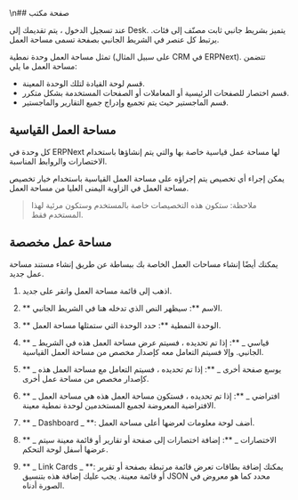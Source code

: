 \n## صفحة مكتب

عند تسجيل الدخول ، يتم تقديمك إلى Desk. يتميز بشريط جانبي ثابت مصنّف إلى فئات. يرتبط كل عنصر في الشريط الجانبي بصفحة تسمى مساحة العمل.

تمثل مساحة العمل وحدة نمطية (على سبيل المثال CRM في ERPNext). تتضمن مساحة العمل ما يلي:

* قسم لوحة القيادة لتلك الوحدة المعينة.
* قسم اختصار للصفحات الرئيسية أو المعاملات أو الصفحات المستخدمة بشكل متكرر.
* قسم الماجستير حيث يتم تجميع وإدراج جميع التقارير والماجستير.

## مساحة العمل القياسية

كل وحدة في ERPNext لها مساحة عمل قياسية خاصة بها والتي يتم إنشاؤها باستخدام الاختصارات والروابط المناسبة.

يمكن إجراء أي تخصيص يتم إجراؤه على مساحة العمل القياسية باستخدام خيار تخصيص مساحة العمل في الزاوية اليمنى العليا من مساحة العمل.

> ملاحظة: ستكون هذه التخصيصات خاصة بالمستخدم وستكون مرئية لهذا المستخدم فقط.

## مساحة عمل مخصصة

يمكنك أيضًا إنشاء مساحات العمل الخاصة بك ببساطة عن طريق إنشاء مستند مساحة عمل جديد.

1. اذهب إلى قائمة مساحة العمل وانقر على جديد.
    
2. ** الاسم **: سيظهر النص الذي تدخله هنا في الشريط الجانبي.
    
3. ** الوحدة النمطية **: حدد الوحدة التي ستمثلها مساحة العمل.
    
4. ** _ قياسي _ **: إذا تم تحديده ، فسيتم عرض مساحة العمل هذه في الشريط الجانبي. وإلا فسيتم التعامل معه كإصدار مخصص من مساحة العمل القياسية.
    
5. ** _ يوسع صفحة أخرى _ **: إذا تم تحديده ، فسيتم التعامل مع مساحة العمل هذه كإصدار مخصص من مساحة عمل أخرى.
    
6. ** _ افتراضي _ **: إذا تم تحديده ، فستكون مساحة العمل هذه هي مساحة العمل الافتراضية المعروضة لجميع المستخدمين لوحدة نمطية معينة.
    
7. ** _ Dashboard _ **: أضف لوحة معلومات لعرضها أعلى مساحة العمل.
    
8. ** _ الاختصارات _ **: إضافة اختصارات إلى صفحة أو تقارير أو قائمة معينة سيتم عرضها أسفل لوحة التحكم.
    
9. ** _ Link Cards _ **: يمكنك إضافة بطاقات تعرض قائمة مرتبطة بصفحة أو تقرير أو قائمة معينة. يجب عليك إضافة هذه بتنسيق JSON محدد كما هو معروض في الصورة أدناه.